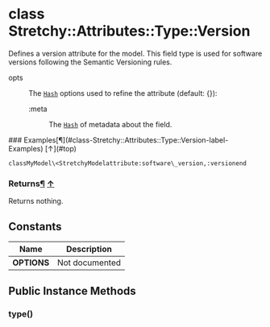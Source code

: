# class Stretchy::Attributes::Type::Version [](#class-Stretchy::Attributes::Type::Version) [](#top)
Defines a version attribute for the model. This field type is used for software versions following the Semantic Versioning rules.

<dl class="rdoc-list note-list">
<dt>opts
</dt>
<dd>
<p>The <a href="Hash.html"><code>Hash</code></a> options used to refine the attribute (default: {}):</p>
<dl class="rdoc-list note-list">
<dt>:meta
</dt>
<dd>
<p>The <a href="Hash.html"><code>Hash</code></a> of metadata about the field.</p>
</dd>
</dl>
</dd>
</dl>
### Examples[¶](#class-Stretchy::Attributes::Type::Version-label-Examples) [↑](#top)

```
classMyModel\<StretchyModelattribute:software\_version,:versionend
```

### Returns[¶](#class-Stretchy::Attributes::Type::Version-label-Returns) [↑](#top)

Returns nothing.

 ## Constants
 | Name | Description |
 | ---- | ----------- |
 | **OPTIONS[](#OPTIONS)** | Not documented |
 ## Public Instance Methods
 ### type() [](#method-i-type)
 